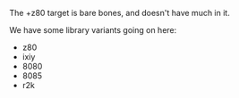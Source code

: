 The +z80 target is bare bones, and doesn't have much in it.

We have some library variants going on here:

- z80
- ixiy
- 8080
- 8085
- r2k
